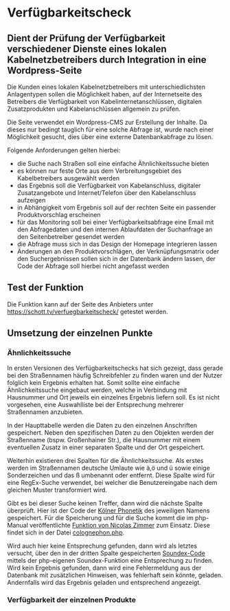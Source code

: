 # Verfügbarkeitscheck
## Dient der Prüfung der Verfügbarkeit verschiedener Dienste eines lokalen Kabelnetzbetreibers durch Integration in eine Wordpress-Seite

Die Kunden eines lokalen Kabelnetzbetreibers mit unterschiedlichsten Anlagentypen sollen die Möglichkeit haben, auf der Internetseite des Betreibers die Verfügbarkeit von Kabelinternetanschlüssen, digitalen Zusatzprodukten und Kabelanschlüssen allgemein zu prüfen.

Die Seite verwendet ein Wordpress-CMS zur Erstellung der Inhalte. Da dieses nur bedingt tauglich für eine solche Abfrage ist, wurde nach einer Möglichkeit gesucht, dies über eine externe Datenbankabfrage zu lösen.

Folgende Anforderungen gelten hierbei:

- die Suche nach Straßen soll eine einfache Ähnlichkeitssuche bieten
- es können nur feste Orte aus dem Verbreitungsgebiet des Kabelbetreibers ausgewählt werden
- das Ergebnis soll die Verfügbarkeit von Kabelanschluss, digitaler Zusatzangebote und Internet/Telefon über den Kabelanschluss aufzeigen
- in Abhängigkeit vom Ergebnis soll auf der rechten Seite ein passender Produktvorschlag erscheinen
- für das Monitoring soll bei einer Verfügbarkeitsabfrage eine Email mit den Abfragedaten und den internen Ablaufdaten der Suchanfrage an den Seitenbetreiber gesendet werden
- die Abfrage muss sich in das Design der Homepage integrieren lassen
- Änderungen an den Produktvorschlägen, der Verknüpfungsmatrix oder den Suchergebnissen sollen sich in der Datenbank ändern lassen, der Code der Abfrage soll hierbei nicht angefasst werden


## Test der Funktion

Die Funktion kann auf der Seite des Anbieters unter https://schott.tv/verfuegbarkeitscheck/ getestet werden.


## Umsetzung der einzelnen Punkte
### Ähnlichkeitssuche

In ersten Versionen des Verfügbarkeitschecks hat sich gezeigt, dass gerade bei den Straßennamen häufig Schreibfehler zu finden waren und der Nutzer folglich kein Ergebnis erhalten hat. Somit sollte eine einfache Ähnlichkeitssuche eingebaut werden, welche in Verbindung mit Hausnummer und Ort jeweils ein einzelnes Ergebnis liefern soll. Es ist nicht vorgesehen, eine Auswahlliste bei der Entsprechung mehrerer Straßennamen anzubieten.

In der Haupttabelle werden die Daten zu den einzelnen Anschriften gespeichert. Neben den spezifischen Daten zu den Objekten werden der Straßenname (bspw. Großenhainer Str.), die Hausnummer mit einem eventuellen Zusatz in einer separaten Spalte und der Ort gespeichert.

Weiterhin existieren drei Spalten für die Ähnlichkeitssuche. Als erstes werden im Straßennamen deutsche Umlaute wie ä,ö und ü sowie einige Sonderzeichen und das ß umbenannt oder entfernt. Diese Spalte wird für eine RegEx-Suche verwendet, bei welcher die Benutzereingabe nach dem gleichen Muster transformiert wird. 

Gibt es bei dieser Suche keinen Treffer, dann wird die nächste Spalte überprüft. Hier ist der Code der [Kölner Phonetik](https://de.wikipedia.org/wiki/K%C3%B6lner_Phonetik) des jeweiligen Namens gespeichert. Für die Speicherung und für die Suche kommt die im php-Manual veröffentlichte [Funktion von Nicolas Zimmer](https://www.php.net/manual/de/function.soundex.php#84881) zum Einsatz. Diese findet sich in der Datei [colognephon.php](include/colognephon.php).

Wird auch hier keine Entsprechung gefunden, dann wird als letztes versucht, über den in der dritten Spalte gespeicherten [Soundex-Code](https://de.wikipedia.org/wiki/Soundex) mittels der php-eigenen Soundex-Funktion eine Entsprechung zu finden. Wird kein Ergebnis gefunden, dann wird eine Fehlermeldung aus der Datenbank mit zusätzlichen Hinweisen, was fehlerhaft sein könnte, geladen. Andernfalls wird das Ergebnis geladen und entsprechend angezeigt.


### Verfügbarkeit der einzelnen Produkte
